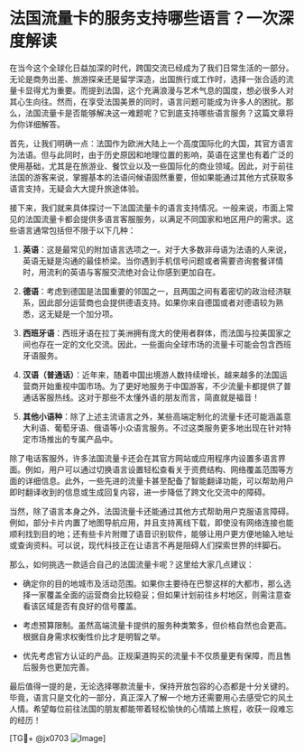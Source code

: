 # 法国流量卡的服务支持哪些语言？一次深度解读

在当今这个全球化日益加深的时代，跨国交流已经成为了我们日常生活的一部分。无论是商务出差、旅游探亲还是留学深造，出国旅行或工作时，选择一张合适的流量卡显得尤为重要。而提到法国，这个充满浪漫与艺术气息的国度，想必很多人对其心生向往。然而，在享受法国美景的同时，语言问题可能成为许多人的困扰。那么，法国流量卡是否能够解决这一难题呢？它到底支持哪些语言服务？这篇文章将为你详细解答。

首先，让我们明确一点：法国作为欧洲大陆上一个高度国际化的大国，其官方语言为法语。但与此同时，由于历史原因和地理位置的影响，英语在这里也有着广泛的使用基础，尤其是在旅游业、餐饮业以及一些国际化的商业领域。因此，对于前往法国的游客来说，掌握基本的法语问候语固然重要，但如果能通过其他方式获取多语言支持，无疑会大大提升旅途体验。

接下来，我们就来具体探讨一下法国流量卡的语言支持情况。一般来说，市面上常见的法国流量卡都会提供多语言客服服务，以满足不同国家和地区用户的需求。这些语言通常包括但不限于以下几种：

1. **英语**：这是最常见的附加语言选项之一。对于大多数非母语为法语的人来说，英语无疑是沟通的最佳桥梁。当你遇到手机信号问题或者需要咨询套餐详情时，用流利的英语与客服交流绝对会让你感到更加自在。

2. **德语**：考虑到德国是法国重要的邻国之一，且两国之间有着密切的政治经济联系，因此部分运营商也会提供德语支持。如果你来自德国或者对德语较为熟悉，这无疑是一个加分项。

3. **西班牙语**：西班牙语在拉丁美洲拥有庞大的使用者群体，而法国与拉美国家之间也存在一定的文化交流。因此，一些面向全球市场的流量卡可能会包含西班牙语服务。

4. **汉语（普通话）**：近年来，随着中国出境游人数持续增长，越来越多的法国运营商开始重视中国市场。为了更好地服务于中国游客，不少流量卡都提供了普通话客服热线。这对于那些不太懂外语的朋友而言，简直就是福音！

5. **其他小语种**：除了上述主流语言之外，某些高端定制化的流量卡还可能涵盖意大利语、葡萄牙语、俄语等小众语言服务。不过这类服务更多地出现在针对特定市场推出的专属产品中。

除了电话客服外，许多法国流量卡还会在其官方网站或应用程序内设置多语言界面。例如，用户可以通过切换语言设置轻松查看关于资费结构、网络覆盖范围等方面的详细信息。此外，一些先进的流量卡甚至配备了智能翻译功能，可以帮助用户即时翻译收到的信息或生成回复内容，进一步降低了跨文化交流中的障碍。

当然，除了语言本身之外，法国流量卡还能通过其他方式帮助用户克服语言障碍。例如，部分卡片内置了地图导航应用，并且支持离线下载，即使没有网络连接也能顺利找到目的地；还有些卡片附赠了语音识别软件，能够让用户更方便地输入地址或查询资料。可以说，现代科技正在让语言不再是阻碍人们探索世界的绊脚石。

那么，如何挑选一款适合自己的法国流量卡呢？这里给大家几点建议：

- 确定你的目的地城市及活动范围。如果你主要待在巴黎这样的大都市，那么选择一家覆盖全面的运营商会比较稳妥；但如果计划前往乡村地区，则需注意查看该区域是否有良好的信号覆盖。
  
- 考虑预算限制。虽然高端流量卡提供的服务种类繁多，但价格自然也会更高。根据自身需求权衡性价比才是明智之举。

- 优先考虑官方认证的产品。正规渠道购买的流量卡不仅质量更有保障，而且售后服务也更加完善。

最后值得一提的是，无论选择哪款流量卡，保持开放包容的心态都是十分关键的。毕竟，语言只是文化的一部分，真正深入了解一个地方还需要用心去感受它的风土人情。希望每位前往法国的朋友都能带着轻松愉快的心情踏上旅程，收获一段难忘的经历！

[TG💪+ @jx0703 ![Image](https://github.com/user-attachments/assets/dbca1d08-cadb-493c-b0ec-ad6f7a83f270)]